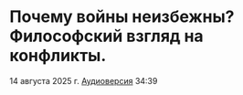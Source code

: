 # Почему войны неизбежны? Философский взгляд на конфликты.

14 августа 2025 г. [Аудиоверсия](https://rutube.ru/video/91e1a719ab6ba9419daecfe9c188a672/) 34:39

